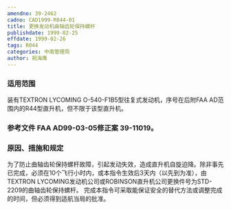 ```yaml
---
amendno: 39-2462
cadno: CAD1999-R044-01
title: 更换发动机曲轴齿轮保持螺杆
publishdate: 1999-02-25
effdate: 1999-02-26
tags: R044
categories: 中南管理局
author: 祝海鹰
---
```


### 适用范围 
装有TEXTRON LYCOMING O-540-F1B5型往复式发动机，序号在后附FAA AD范围内的R44型直升机，但不限于该型直升机。

<!--more-->
### 参考文件    FAA AD99-03-05修正案 39-11019。

### 原因、措施和规定 
为了防止曲轴齿轮保持螺杆故障，引起发动失效，造成直升机自旋迫降。除非事先已完成，必须在10个飞行小时内，或本指令生效后3天内（以先到为准），由TEXTRON LYCOMING发动机公司或ROBINSON直升机公司更换件号为STD-2209的曲轴齿轮保持螺杆。 
    完成本指令可采取能保证安全的替代方法或调整完成的时间，但必须得到适航当局的批准。
